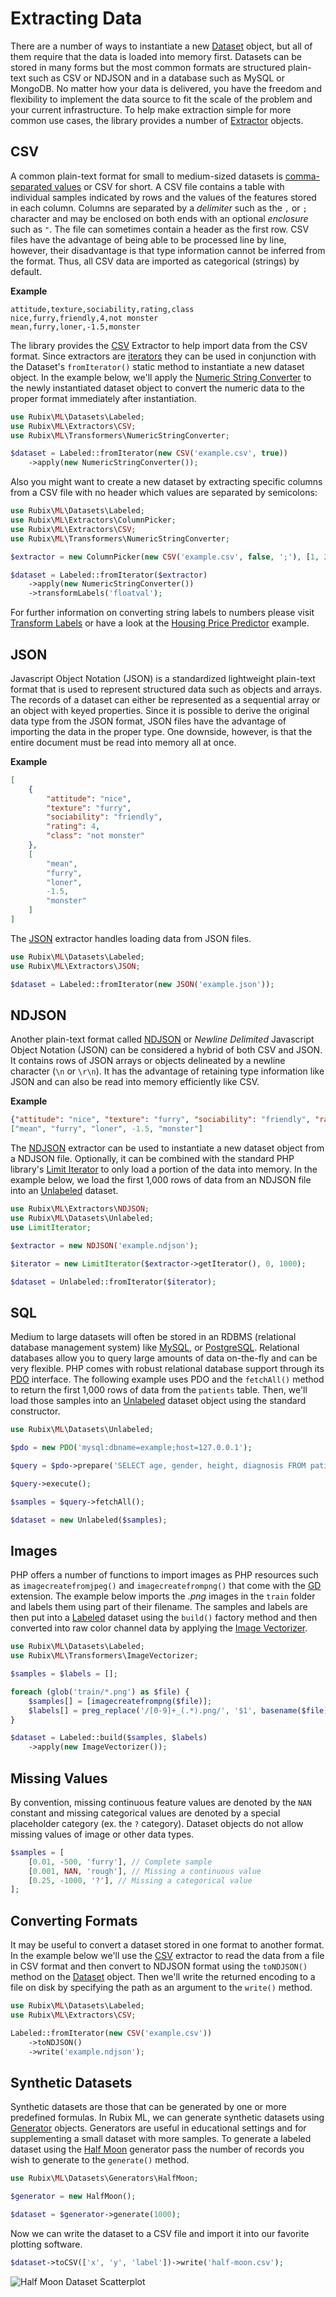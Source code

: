 # Extracting Data
There are a number of ways to instantiate a new [Dataset](datasets/api.md) object, but all of them require that the data is loaded into memory first. Datasets can be stored in many forms but the most common formats are structured plain-text such as CSV or NDJSON and in a database such as MySQL or MongoDB. No matter how your data is delivered, you have the freedom and flexibility to implement the data source to fit the scale of the problem and your current infrastructure. To help make extraction simple for more common use cases, the library provides a number of [Extractor](extractors/api.md) objects.

## CSV
A common plain-text format for small to medium-sized datasets is [comma-separated values](https://en.wikipedia.org/wiki/Comma-separated_values) or CSV for short. A CSV file contains a table with individual samples indicated by rows and the values of the features stored in each column. Columns are separated by a *delimiter* such as the `,` or `;` character and may be enclosed on both ends with an optional *enclosure* such as `"`. The file can sometimes contain a header as the first row. CSV files have the advantage of being able to be processed line by line, however, their disadvantage is that type information cannot be inferred from the format. Thus, all CSV data are imported as categorical (strings) by default.

**Example**

```csv
attitude,texture,sociability,rating,class
nice,furry,friendly,4,not monster
mean,furry,loner,-1.5,monster
```

The library provides the [CSV](extractors/csv.md) Extractor to help import data from the CSV format. Since extractors are [iterators](https://www.php.net/manual/en/class.iterator.php) they can be used in conjunction with the Dataset's `fromIterator()` static method to instantiate a new dataset object. In the example below, we'll apply the [Numeric String Converter](transformers/numeric-string-converter.md) to the newly instantiated dataset object to convert the numeric data to the proper format immediately after instantiation.

```php
use Rubix\ML\Datasets\Labeled;
use Rubix\ML\Extractors\CSV;
use Rubix\ML\Transformers\NumericStringConverter;

$dataset = Labeled::fromIterator(new CSV('example.csv', true))
    ->apply(new NumericStringConverter());
```

Also you might want to create a new dataset by extracting specific columns from a CSV file with no header which values are separated by semicolons:

```php
use Rubix\ML\Datasets\Labeled;
use Rubix\ML\Extractors\ColumnPicker;
use Rubix\ML\Extractors\CSV;
use Rubix\ML\Transformers\NumericStringConverter;

$extractor = new ColumnPicker(new CSV('example.csv', false, ';'), [1, 2, 3, 4, 5, 6]);

$dataset = Labeled::fromIterator($extractor)
    ->apply(new NumericStringConverter())
    ->transformLabels('floatval');
```

For further information on converting string labels to numbers please visit [Transform Labels](datasets/labeled.md#transform-labels) or have a look at the [Housing Price Predictor](https://github.com/RubixML/Housing) example. 

## JSON
Javascript Object Notation (JSON) is a standardized lightweight plain-text format that is used to represent structured data such as objects and arrays. The records of a dataset can either be represented as a sequential array or an object with keyed properties. Since it is possible to derive the original data type from the JSON format, JSON files have the advantage of importing the data in the proper type. One downside, however, is that the entire document must be read into memory all at once.

**Example**

```json
[
    {
        "attitude": "nice",
        "texture": "furry",
        "sociability": "friendly",
        "rating": 4,
        "class": "not monster"
    },
    [
        "mean",
        "furry",
        "loner",
        -1.5,
        "monster"
    ]
]
```

The [JSON](extractors/json.md) extractor handles loading data from JSON files.

```php
use Rubix\ML\Datasets\Labeled;
use Rubix\ML\Extractors\JSON;

$dataset = Labeled::fromIterator(new JSON('example.json'));
```

## NDJSON
Another plain-text format called [NDJSON](http://ndjson.org/) or *Newline Delimited* Javascript Object Notation (JSON) can be considered a hybrid of both CSV and JSON. It contains rows of JSON arrays or objects delineated by a newline character (`\n` or `\r\n`). It has the advantage of retaining type information like JSON and can also be read into memory efficiently like CSV.

**Example**

```json
{"attitude": "nice", "texture": "furry", "sociability": "friendly", "rating": 4, "class": "not monster"}
["mean", "furry", "loner", -1.5, "monster"]
```

The [NDJSON](extractors/ndjson.md) extractor can be used to instantiate a new dataset object from a NDJSON file. Optionally, it can be combined with the standard PHP library's [Limit Iterator](https://www.php.net/manual/en/class.limititerator.php) to only load a portion of the data into memory. In the example below, we load the first 1,000 rows of data from an NDJSON file into an [Unlabeled](datasets/unlabeled.md) dataset.

```php
use Rubix\ML\Extractors\NDJSON;
use Rubix\ML\Datasets\Unlabeled;
use LimitIterator;

$extractor = new NDJSON('example.ndjson');

$iterator = new LimitIterator($extractor->getIterator(), 0, 1000);

$dataset = Unlabeled::fromIterator($iterator);
```

## SQL
Medium to large datasets will often be stored in an RDBMS (relational database management system) like [MySQL](https://www.mysql.com), or [PostgreSQL](https://www.postgresql.org). Relational databases allow you to query large amounts of data on-the-fly and can be very flexible. PHP comes with robust relational database support through its [PDO](https://www.php.net/manual/en/book.pdo.php) interface. The following example uses PDO and the `fetchAll()` method to return the first 1,000 rows of data from the `patients` table. Then, we'll load those samples into an [Unlabeled](datasets/unlabeled.md) dataset object using the standard constructor.

```php
use Rubix\ML\Datasets\Unlabeled;

$pdo = new PDO('mysql:dbname=example;host=127.0.0.1');

$query = $pdo->prepare('SELECT age, gender, height, diagnosis FROM patients LIMIT 1000');

$query->execute();

$samples = $query->fetchAll();

$dataset = new Unlabeled($samples);
```

## Images
PHP offers a number of functions to import images as PHP resources such as `imagecreatefromjpeg()` and `imagecreatefrompng()` that come with the [GD](https://www.php.net/manual/en/book.image.php) extension. The example below imports the *.png* images in the `train` folder and labels them using part of their filename. The samples and labels are then put into a [Labeled](datasets/labeled.md) dataset using the `build()` factory method and then converted into raw color channel data by applying the [Image Vectorizer](transformers/image-vectorizer.md).

```php
use Rubix\ML\Datasets\Labeled;
use Rubix\ML\Transformers\ImageVectorizer;

$samples = $labels = [];

foreach (glob('train/*.png') as $file) {
    $samples[] = [imagecreatefrompng($file)];
    $labels[] = preg_replace('/[0-9]+_(.*).png/', '$1', basename($file));
}

$dataset = Labeled::build($samples, $labels)
    ->apply(new ImageVectorizer());
```

## Missing Values
By convention, missing continuous feature values are denoted by the `NAN` constant and missing categorical values are denoted by a special placeholder category (ex. the `?` category). Dataset objects do not allow missing values of image or other data types.

```php
$samples = [
    [0.01, -500, 'furry'], // Complete sample
    [0.001, NAN, 'rough'], // Missing a continuous value
    [0.25, -1000, '?'], // Missing a categorical value
];
```

## Converting Formats
It may be useful to convert a dataset stored in one format to another format. In the example below we'll use the [CSV](extractors/csv.md) extractor to read the data from a file in CSV format and then convert to NDJSON format using the `toNDJSON()` method on the [Dataset](datasets/api.md#encode-the-dataset) object. Then we'll write the returned encoding to a file on disk by specifying the path as an argument to the `write()` method.

```php
use Rubix\ML\Datasets\Labeled;
use Rubix\ML\Extractors\CSV;

Labeled::fromIterator(new CSV('example.csv'))
    ->toNDJSON()
    ->write('example.ndjson');
```

## Synthetic Datasets
Synthetic datasets are those that can be generated by one or more predefined formulas. In Rubix ML, we can generate synthetic datasets using [Generator](datasets/generators/api.md) objects. Generators are useful in educational settings and for supplementing a small dataset with more samples. To generate a labeled dataset using the [Half Moon](datasets/generators/half-moon.md) generator pass the number of records you wish to generate to the `generate()` method.

```php
use Rubix\ML\Datasets\Generators\HalfMoon;

$generator = new HalfMoon();

$dataset = $generator->generate(1000);
```

Now we can write the dataset to a CSV file and import it into our favorite plotting software.

```php
$dataset->toCSV(['x', 'y', 'label'])->write('half-moon.csv');
```

![Half Moon Dataset Scatterplot](https://github.com/RubixML/RubixML/blob/master/docs/img/half-moon-scatterplot.png?raw=true)

